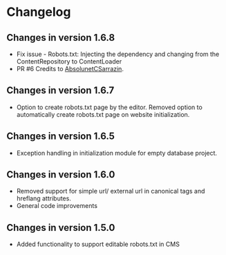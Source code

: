 # Changelog

## Changes in version 1.6.8
- Fix issue -  Robots.txt: Injecting the dependency and changing from the ContentRepository to ContentLoader
- PR #6 Credits to [AbsolunetCSarrazin](https://github.com/AbsolunetCSarrazin).

## Changes in version 1.6.7
- Option to create robots.txt page by the editor. Removed option to automatically create  robots.txt page on website initialization.

## Changes in version 1.6.5
- Exception handling in initialization module for empty database project.

## Changes in version 1.6.0
- Removed support for simple url/ external url in canonical tags and hreflang attributes.
- General code improvements

## Changes in version 1.5.0
- Added functionality to support editable robots.txt in CMS 